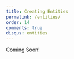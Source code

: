 ```yaml
---
title: Creating Entities
permalink: /entities/
order: 14
comments: true
disqus: entities
---
```


Coming Soon!




